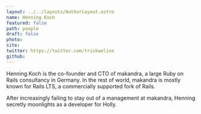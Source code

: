 ```yaml
---
layout: ../../layouts/AuthorLayout.astro
name: Henning Koch
featured: false
path: people
draft: false
photo: 
site: 
twitter: https://twitter.com/triskweline
github: 
---
```


Henning Koch is the co-founder and CTO of makandra, a large Ruby on Rails consultancy in Germany. In the rest of world, makandra is mostly known for Rails LTS, a commercially supported fork of Rails.

After increasingly failing to stay out of a management at makandra, Henning secretly moonlights as a developer for Holly.